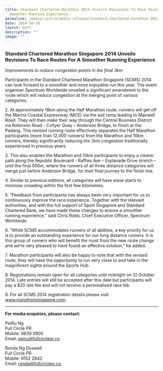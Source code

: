 ```yaml
---
title: Standard Chartered Marathon 2014 Unveils Revisions To Race Routes For A
  Smoother Running Experience
permalink: /media-centre/media-release/standard-chartered-marathon-2014-unveils-revisions-to-race-routes/
date: 2014-10-30
layout: post
description: ""
image: ""
---
```

### **Standard Chartered Marathon Singapore 2014 Unveils Revisions To Race Routes For A Smoother Running Experience**
_Improvements to reduce congestion points in the final 3km_

Participants in the Standard Chartered Marathon Singapore (SCMS) 2014 can look forward to a smoother and more enjoyable run this year. The event organiser Spectrum Worldwide unveiled a significant amendment to the route which will reduce congestion at the merging point of various categories.

2\. At approximately 18km along the Half Marathon route, runners will get off the Marina Coastal Expressway (MCE) via the exit ramp leading to Maxwell Road. They will then make their way through the Central Business District via Robinson Road - Collyer Quay – Anderson Bridge, to finish at the Padang. This revised running route effectively separates the Half Marathon participants (more than 12,000 runners) from the Marathon and 10km runners, thereby significantly reducing the 3km congestion traditionally experienced in previous years.

3\. This also enables the Marathon and 10km participants to enjoy a clearer path along the Republic Boulevard - Raffles Ave – Esplanade Drive stretch – until the final 500m, where the runners of all three distance categories will merge just before Anderson Bridge, for their final journey to the finish line.

4\. Similar to previous editions, all categories will have wave starts to minimise crowding within the first few kilometres.

5\. “Feedback from participants has always been very important for us to continuously improve the race experience. Together with the relevant authorities, and with the full support of Sport Singapore and Standard Chartered Bank, we have made these changes to ensure a smoother running experience,” said Chris Robb, Chief Executive Officer, Spectrum Worldwide.

6\. “While SCMS accommodates runners of all abilities, a key priority for us is to provide an outstanding experience for our long distance runners. It is this group of runners who will benefit the most from the new route change and we’re very pleased to have found an effective solution,” he added.

7\. Marathon participants will also be happy to note that with the revised route, they will have the opportunity to run very close to and take in the magnificent sights around the Sports Hub.

8\. Registrations remain open for all categories until midnight on 31 October 2014. Late entries will still be accepted after this date but participants will pay a $20 late fee and will not receive a personalised race bib.

9\. For all SCMS 2014 registration details please visit www.marathonsingapore.com.

---

**For media enquiries, please contact:**

PeiRu Ng<br>
Full Circle PR<br>
Mobile: 9839 0905<br>
Email: [peiru@fullcirclepr.co](mailto:peiru@fullcirclepr.co)

Ronda Ng Doswell<br>
Full Circle PR<br>
Mobile: 9152 2842<br>
Email: [ronda@fullcirclepr.co](mailto:ronda@fullcirclepr.co)